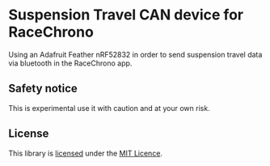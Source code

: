# Suspension Travel CAN device for RaceChrono
Using an Adafruit Feather nRF52832 in order to send suspension travel data via
bluetooth in the RaceChrono app.

## Safety notice
This is experimental use it with caution and at your own risk.

## License
This library is [licensed](LICENSE) under the [MIT Licence](http://en.wikipedia.org/wiki/MIT_License).
